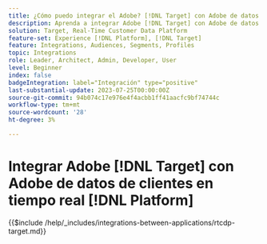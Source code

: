 ```yaml
---
title: ¿Cómo puedo integrar el Adobe? [!DNL Target] con Adobe de datos de clientes en tiempo real [!DNL Platform]?
description: Aprenda a integrar Adobe [!DNL Target] con Adobe de datos de clientes en tiempo real [!DNL Platform].
solution: Target, Real-Time Customer Data Platform
feature-set: Experience [!DNL Platform], [!DNL Target]
feature: Integrations, Audiences, Segments, Profiles
topic: Integrations
role: Leader, Architect, Admin, Developer, User
level: Beginner
index: false
badgeIntegration: label="Integración" type="positive"
last-substantial-update: 2023-07-25T00:00:00Z
source-git-commit: 94b074c17e976e4f4acbb1ff41aacfc9bf74744c
workflow-type: tm+mt
source-wordcount: '28'
ht-degree: 3%

---
```



# Integrar Adobe [!DNL Target] con Adobe de datos de clientes en tiempo real [!DNL Platform]

{{$include /help/_includes/integrations-between-applications/rtcdp-target.md}}
